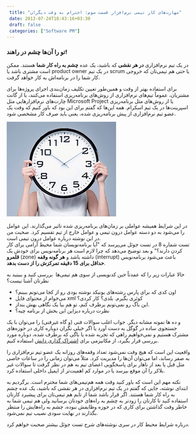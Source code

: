 ```yaml
---
 title: "مهارت‌های کار تیمی نرم‌افزار قسمت سوم: احترام به وقت دیگران" 
 date: 2013-07-24T18:43:16+03:30
 draft: false 
 categories: ["Software PM"]
---
```




### تو را آن‌ها چشم در راهند!



در یک تیم نرم‌افزاری **در هر نقشی** که باشید، یک عده **چشم به راه کار شما** هستند. ممکن است مشتری باشد یا product owner در یک تیم scrum یا حتی هم تیمی‌تان که خروجی کار شما را در برنامه‌اش به کار خواهد گرفت.



برای استفاده بهتر از وقت و همین‌طور تعیین تکلیف زمان‌بندی اجرای پروژه‌ها برای مشتریان، عموماً تیم‌های نرم‌افزاری از روش‌های برنامه‌ریزی استفاده می‌کنند، یا از گانت چارت‌های نرم‌افزارهایی مثل Microsoft Project یا از روش‌های مثل برنامه‌ریزی اسپرینت‌ها در یک تیم اسکرام. همه این‌ها که گفتم برای این بود که باور کنیم که وقت یک عضو تیم نرم‌افزاری از پیش برنامه‌ریزی شده، یعنی باید صرف کار مشخصی شود.



![](/oldimg/time_r.jpg)



در این شرایط همیشه عواملی بر زمان‌های برنامه‌ریزی شده تاثیر می‌گذارند. این عوامل را می‌شود به دو دسته عوامل درون تیمی و عوامل خارج از تیم تقسیم کرد. صحبت من در این نوشته درباره عوامل درون تیمی است.  
 تست شماره 8 در تست جوئل می‌پرسد که "آیا برنامه‌نویسان شما محیط آرامی برای کار کردن دارند؟" و بعد توضیح می‌دهد که چرا لازم است هر برنامه‌نویس برای خودش یک **قلمرو** (zone) داشته باشد و **هر گونه وقفه** (interrupt) باعث می‌شود برنامه‌نویس **حداقل برای 15 دقیقه تمرکزش را از دست بدهد**.



حالا عبارات زیر را که عمدتاً حین کدنویسی از سوی هم تیمی‌ها  بررسی کنید و ببینید به نظرتان آشنا نیست؟


- اون کدی که برای پارس رشته‌های یونیکد نوشته بودی رو از کجا می‌تونم ببینم؟
- می‌خوام از محتوای فایل xml کوئری بگیرم. بلدی؟ کار کردی؟
- این باگ رو نمی‌تونم برطرف کنم، تو هم بیا یک نگاهی بهش بنداز.
- نظرت درباره دیزاین این بخش از برنامه چیه؟



و ده ها نمونه مشابه دیگر. جواب اغلب سوالات فنی (و گاه غیرفنی) را می‌توان با یک جستجوی ساده در گوگل به دست آورد یا اگر خیلی نگران دوباره کاری در حوزه‌های مشترک هستیم و نمی‌خواهیم راهی که تجربه شده یا باگی که برطرف شده، دوباره مورد بررسی قرار بگیرد، از مکانیزمی برای [اشتراک گذاری دانش](/post/6-مهارت-های-کار-تیمی-نرم-افزار-قسمت-دوم--اشتراک-گذاری-دانش/) استفاده کنیم.



واقعیت این است که هیچ وقت نمی‌شود تعداد وقفه‌های روزانه یک عضو تیم نرم‌افزاری را به صفر رساند، اما می‌توان آن‌ها را مدیریت کرد. مثلاً می‌توان زمانی را در ساعات خاصی مثل قبل یا بعد از ناهار برای پاسخگویی اعضای تیم به هم در نظر گرفت تا سوالات غیر بلاکر را آن موقع بپرسد یا در موارد کم اهمیت‌تر از ایمیل داخلی استفاده کرد.



نکته مهم این است که باور کنید وقت همه هم‌تیمی‌های شما محترم است. برگردیم به ابتدای نوشته، جایی که گفتم در یک تیم نرم‌افزاری در هر نقشی که باشید، یک عده چشم به راه کار شما هستند. اگر قرار باشد شما از تایم هم تیمی‌تان برای پیشبرد کارتان استفاده کنید تا کارتان را زودتر به چشم به راه‌های خودتان برسانید ولی هم تیمی شما به خاطر وقت گذاشتن برای کاری که در حوزه وظایفش نبوده، چشم به راه‌هایش را منتظر بگذارند در نهایت سودی نصیب تیم نمی‌شود.



درباره شرایط محیط کار در سری نوشته‌های شرح تست جوئل بیشتر صحبت خواهم کرد.

